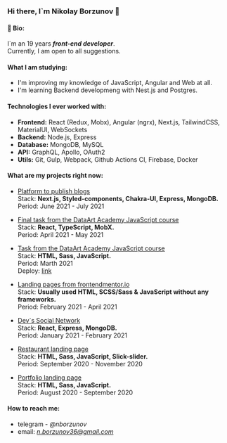 ### Hi there, I`m Nikolay Borzunov 👋


#### 📝 Bio:

I`m an 19 years ***front-end developer***.  
Currently, I am open to all suggestions.


#### What I am studying:

- I'm improving my knowledge of JavaScript, Angular and Web at all.
- I'm learning Backend developmeng with Nest.js and Postgres.

#### Technologies I ever worked with:

- **Frontend:** React (Redux, Mobx), Angular (ngrx), Next.js, TailwindCSS, MaterialUI, WebSockets
- **Backend:** Node.js, Express
- **Database:** MongoDB, MySQL
- **API:** GraphQL, Apollo, OAuth2
- **Utils:** Git, Gulp, Webpack, Github Actions CI, Firebase, Docker

#### What are my projects right now: 

- [Platform to publish blogs](https://github.com/tydusgg/blogx)  
  Stack: **Next.js, Styled-components, Chakra-UI, Express, MongoDB.**  
  Period: June 2021 - July 2021
   
- [Final task from the DataArt Academy JavaScript course](https://github.com/tydusgg/to-read-list)  
  Stack: **React, TypeScript, MobX.**  
  Period: April 2021 - May 2021
  
- [Task from the DataArt Academy JavaScript course](https://github.com/tydusgg/dace-landing-page)  
  Stack: **HTML, Sass, JavaScript.**  
  Period: Marth 2021  
  Deploy: [link](https://dace-landing-page.vercel.app/)
  
- [Landing pages from frontendmentor.io](https://github.com/tydusgg/frontend-mentor-works)  
  Stack: **Usually used HTML, SCSS/Sass & JavaScript without any frameworks.**  
  Period: February 2021 - April 2021
  
- [Dev\`s Social Network](https://github.com/tydusgg/devConnector)  
  Stack: **React, Express, MongoDB.**  
  Period: January 2021 - February 2021
  
 - [Restaurant landing page](https://github.com/tydusgg/restaurant-layout)  
   Stack: **HTML, Sass, JavaScript, Slick-slider.**  
   Period: September 2020 - November 2020
  
- [Portfolio landing page](https://github.com/tydusgg/portfolio)  
  Stack: **HTML, Sass, JavaScript.**  
  Period: August 2020 - September 2020

#### How to reach me:

  - telegram - *@nborzunov*
  - email: *n.borzunov36@gmail.com*
